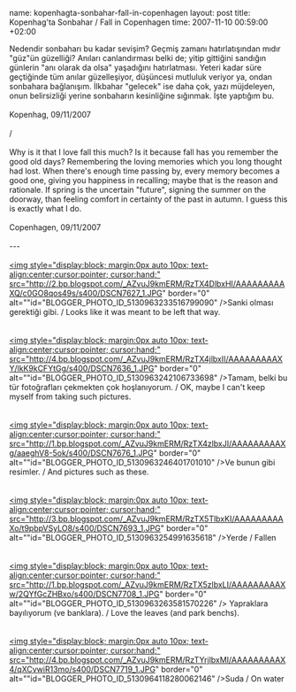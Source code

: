 name: kopenhagta-sonbahar-fall-in-copenhagen
layout: post
title: Kopenhag'ta Sonbahar / Fall in Copenhagen
time: 2007-11-10 00:59:00 +02:00

Nedendir sonbaharı bu kadar sevişim? Geçmiş zamanı hatırlatışından mıdır "güz"ün güzelliği? Anıları canlandırması belki de; yitip gittiğini sandığın günlerin "anı olarak da olsa" yaşadığını hatırlatması. Yeteri kadar süre geçtiğinde tüm anılar güzelleşiyor, düşüncesi mutluluk veriyor ya, ondan sonbahara bağlanışım. İlkbahar "gelecek" ise daha çok, yazı müjdeleyen, onun belirsizliği yerine sonbaharın kesinliğine sığınmak. İşte yaptığım bu.<br /><br />Kopenhag, 09/11/2007<br /><br />/<br /><br />Why is it that I love fall this much? Is it because fall has you remember the good old days? Remembering the loving memories which you long thought had lost. When there's enough time passing by, every memory becomes a good one, giving you happiness in recalling; maybe that is the reason and rationale. If spring is the uncertain "future", signing the summer on the doorway, than feeling comfort in certainty of the past in autumn. I guess this is exactly what I do.<br /><br />Copenhagen, 09/11/2007<br /><br />---<br /><br /><a onblur="try {parent.deselectBloggerImageGracefully();} catch(e) {}" href="http://2.bp.blogspot.com/_AZvuJ9kmERM/RzTX4DlbxHI/AAAAAAAAAXQ/c0GO8qos49s/s1600-h/DSCN7627_1.JPG"><img style="display:block; margin:0px auto 10px; text-align:center;cursor:pointer; cursor:hand;" src="http://2.bp.blogspot.com/_AZvuJ9kmERM/RzTX4DlbxHI/AAAAAAAAAXQ/c0GO8qos49s/s400/DSCN7627_1.JPG" border="0" alt=""id="BLOGGER_PHOTO_ID_5130963233516799090" /></a>Sanki olması gerektiği gibi. / Looks like it was meant to be left that way.<br /><br /><br /><a onblur="try {parent.deselectBloggerImageGracefully();} catch(e) {}" href="http://4.bp.blogspot.com/_AZvuJ9kmERM/RzTX4jlbxII/AAAAAAAAAXY/lkK9kCFYtGg/s1600-h/DSCN7636_1.JPG"><img style="display:block; margin:0px auto 10px; text-align:center;cursor:pointer; cursor:hand;" src="http://4.bp.blogspot.com/_AZvuJ9kmERM/RzTX4jlbxII/AAAAAAAAAXY/lkK9kCFYtGg/s400/DSCN7636_1.JPG" border="0" alt=""id="BLOGGER_PHOTO_ID_5130963242106733698" /></a>Tamam, belki bu tür fotoğrafları çekmekten çok hoşlanıyorum. / OK, maybe I can't keep myself from taking such pictures.<br /><br /><br /><a onblur="try {parent.deselectBloggerImageGracefully();} catch(e) {}" href="http://1.bp.blogspot.com/_AZvuJ9kmERM/RzTX4zlbxJI/AAAAAAAAAXg/aaeghV8-5ok/s1600-h/DSCN7676_1.JPG"><img style="display:block; margin:0px auto 10px; text-align:center;cursor:pointer; cursor:hand;" src="http://1.bp.blogspot.com/_AZvuJ9kmERM/RzTX4zlbxJI/AAAAAAAAAXg/aaeghV8-5ok/s400/DSCN7676_1.JPG" border="0" alt=""id="BLOGGER_PHOTO_ID_5130963246401701010" /></a>Ve bunun gibi resimler. / And pictures such as these.<br /><br /><br /><a onblur="try {parent.deselectBloggerImageGracefully();} catch(e) {}" href="http://3.bp.blogspot.com/_AZvuJ9kmERM/RzTX5TlbxKI/AAAAAAAAAXo/t9pbpVSyLO8/s1600-h/DSCN7693_1.JPG"><img style="display:block; margin:0px auto 10px; text-align:center;cursor:pointer; cursor:hand;" src="http://3.bp.blogspot.com/_AZvuJ9kmERM/RzTX5TlbxKI/AAAAAAAAAXo/t9pbpVSyLO8/s400/DSCN7693_1.JPG" border="0" alt=""id="BLOGGER_PHOTO_ID_5130963254991635618" /></a>Yerde / Fallen<br /><br /><br /><a onblur="try {parent.deselectBloggerImageGracefully();} catch(e) {}" href="http://1.bp.blogspot.com/_AZvuJ9kmERM/RzTX5zlbxLI/AAAAAAAAAXw/2QYfGcZHBxo/s1600-h/DSCN7708_1.JPG"><img style="display:block; margin:0px auto 10px; text-align:center;cursor:pointer; cursor:hand;" src="http://1.bp.blogspot.com/_AZvuJ9kmERM/RzTX5zlbxLI/AAAAAAAAAXw/2QYfGcZHBxo/s400/DSCN7708_1.JPG" border="0" alt=""id="BLOGGER_PHOTO_ID_5130963263581570226" /></a> Yapraklara bayılıyorum (ve banklara). / Love the leaves (and park benchs). <br /><br /><br /><a onblur="try {parent.deselectBloggerImageGracefully();} catch(e) {}" href="http://4.bp.blogspot.com/_AZvuJ9kmERM/RzTYrjlbxMI/AAAAAAAAAX4/qXCvwiR13mo/s1600-h/DSCN7719_1.JPG"><img style="display:block; margin:0px auto 10px; text-align:center;cursor:pointer; cursor:hand;" src="http://4.bp.blogspot.com/_AZvuJ9kmERM/RzTYrjlbxMI/AAAAAAAAAX4/qXCvwiR13mo/s400/DSCN7719_1.JPG" border="0" alt=""id="BLOGGER_PHOTO_ID_5130964118280062146" /></a>Suda / On water
